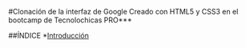 #Clonación de  la interfaz de Google
Creado con HTML5 y CSS3 en el bootcamp  de Tecnolochicas PRO***

##ÍNDICE
*[Introducción](#Clonación-de-la-interfaz-de-Google)
